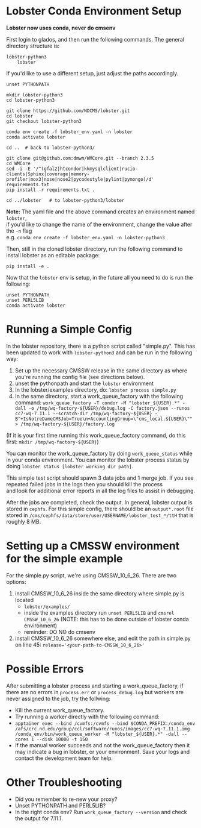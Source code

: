 # Lobster Conda Environment Setup
**Lobster now uses conda, never do cmsenv**

First login to glados, and then run the following commands. 
The general directory structure is: 
```
lobster-python3
    lobster
``` 
If you'd like to use a different setup, just adjust the paths accordingly.
```
unset PYTHONPATH

mkdir lobster-python3
cd lobster-python3

git clone https://github.com/NDCMS/lobster.git
cd lobster
git checkout lobster-python3

conda env create -f lobster_env.yaml -n lobster
conda activate lobster

cd ..  # back to lobster-python3/

git clone git@github.com:dmwm/WMCore.git --branch 2.3.5
cd WMCore
sed -i -E '/^(gfal2|htcondor|kkmysqlclient|rucio-clients|Sphinx|coverage|memory-profiler|mox3|nose|nose2|pycodestyle|pylint|pymongo)/d' requirements.txt
pip install -r requirements.txt .

cd ../lobster   # to lobster-python3/lobster
```

**Note:** The yaml file and the above command creates an environment named `lobster`,  
if you'd like to change the name of the environment, change the value after the `-n` flag  
e.g. `conda env create -f lobster_env.yaml -n lobster-python3`


Then, still in the cloned lobster directory, run the following command to install lobster as an editable package: 
```
pip install -e .
```

Now that the `lobster` env is setup, in the future all you need to do is run the following: 
```
unset PYTHONPATH
unset PERL5LIB
conda activate lobster
```

# Running a Simple Config
In the lobster repository, there is a python script called "simple.py". This has been updated to work with `lobster-python3` and can be run in the following way: 

1. Set up the necessary CMSSW release in the same directory as where you're running the config file (see directions below).
2. unset the pythonpath and start the `lobster` environment 
3. In the lobster/examples directory, do:  `lobster process simple.py`
4. In the same directory, start a work_queue_factory with the following command: `work_queue_factory -T condor -M "lobster_${USER}.*" -dall -o /tmp/wq-factory-${USER}/debug.log -C factory.json --runos cc7-wq-7.11.1 --scratch-dir /tmp/wq-factory-${USER} -B"+IsNotreDameCMSJob=True\n+AccountingGroup=\"cms_local.${USER}\"" > /tmp/wq-factory-${USER}/factory.log` 

(If it is your first time running this work_queue_factory command, do this first: `mkdir /tmp/wq-factory-${USER}`)

You can monitor the work_queue_factory by doing `work_queue_status` while in your conda environment.
You can monitor the lobster process status by doing `lobster status [lobster working dir path]`. 

This simple test script should spawn 3 data jobs and 1 merge job.  If you see repeated failed jobs in the logs then you should kill the process  
and look for additional error reports in all the log files to assist in debugging.

After the jobs are completed, check the output. In general, lobster output is stored in `cephfs`. For this simple config, there should be an `output*.root` file stored in `/cms/cephfs/data/store/user/USERNAME/lobster_test_*/ttH` that is roughly 8 MB.

# Setting up a CMSSW environment for the simple example
For the simple.py script, we're using CMSSW_10_6_26. There are two options: 
1. install CMSSW_10_6_26 inside the same directory where simple.py is located 
    - `lobster/examples/`
    - inside the examples directory run `unset PERL5LIB` and `cmsrel CMSSW_10_6_26` (NOTE: this has to be done outside of lobster conda environment)
    - reminder: DO NO do cmsenv
2. install CMSSW_10_6_26 somewhere else, and edit the path in simple.py on line 45: `release='<your-path-to-CMSSW_10_6_26>'`

# Possible Errors
After submitting a lobster process and starting a work_queue_factory, if there are no errors in `process.err` or `process_debug.log` but workers are never assigned to the job, try the follwing: 
- Kill the current work_queue_factory. 
- Try running a worker directly with the following command:
- `apptainer exec --bind /cvmfs:/cvmfs --bind $CONDA_PREFIX:/conda_env /afs/crc.nd.edu/group/ccl/software/runos/images/cc7-wq-7.11.1.img /conda_env/bin/work_queue_worker -M "lobster_${USER}.*" -dall --cores 1 --disk 10000 -t 150`
- If the manual worker succeeds and not the work_queue_factory then it may indicate a bug in lobster, or your environment.  Save your logs and contact the development team for help.

# Other Troubleshooting
- Did you remember to re-new your proxy?
- Unset PYTHONPATH and PERL5LIB?
- In the right conda env?  Run `work_queue_factory --version` and check the output for 7.11.1.